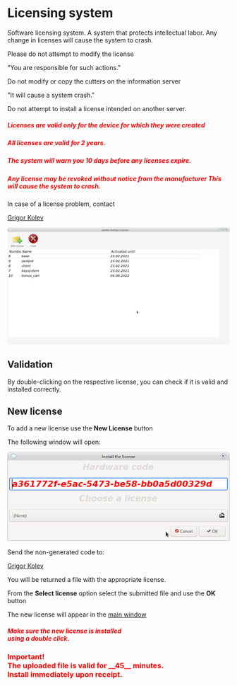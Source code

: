 # Licensing system

Software licensing system. A system that protects intellectual labor.
Any change in licenses will cause the system to crash.

Please do not attempt to modify the license

"You are responsible for such actions."

Do not modify or copy the cutters on the information server

"It will cause a system crash."

Do not attempt to install a license intended on another server.



<h5 style = "color: red"> Licenses are valid only for the device for which they were created </h5>

<h5 style = "color: red"> All licenses are valid for 2 years. </h5>

<h5 style = "color: red"> The system will warn you 10 days before any licenses expire. </h5>

<h5 style = "color: red"> Any license may be revoked without notice from the manufacturer
This will cause the system to crash. </h5>

In case of a license problem, contact

<a href="mailto:grigor.kolev@gmail.com"> Grigor Kolev </a>

![Main window](../../img/colibri/license.png)

## Validation

By double-clicking on the respective license, you can check if it is valid and installed correctly.

## New license

To add a new license use the __New License__ button

The following window will open:

![New license](../../img/colibri/new_license.png)

Send the non-generated code to:

<a href="mailto:grigor.kolev@gmail.com"> Grigor Kolev </a>

You will be returned a file with the appropriate license.

From the __Select license__ option select the submitted file and use the __OK__ button

The new license will appear in the [main window](license.html#licensing-system)


<h5 style = "color: red"> Make sure the new license is installed <br>
using a double click. </h5>


<h3 style = "color: red"> Important! <br>
The uploaded file is valid for __45__ minutes. <br>
Install immediately upon receipt. </h3>


